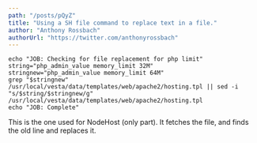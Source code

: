 ```yaml
---
path: "/posts/pQyZ"
title: "Using a SH file command to replace text in a file."
author: "Anthony Rossbach"
authorUrl: "https://twitter.com/anthonyrossbach"
---
```


```
echo "JOB: Checking for file replacement for php limit"
string="php_admin_value memory_limit 32M"
stringnew="php_admin_value memory_limit 64M"
grep "$stringnew" /usr/local/vesta/data/templates/web/apache2/hosting.tpl || sed -i "s/$string/$stringnew/g" /usr/local/vesta/data/templates/web/apache2/hosting.tpl
echo "JOB: Complete"
```

This is the one used for NodeHost (only part). It fetches the file, and finds the old line and replaces it.